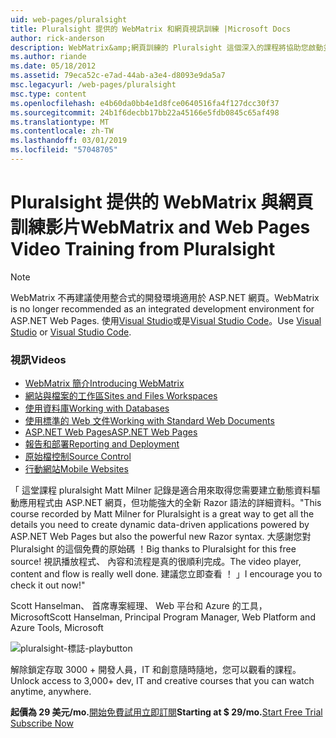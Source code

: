 ```yaml
---
uid: web-pages/pluralsight
title: Pluralsight 提供的 WebMatrix 和網頁視訊訓練 |Microsoft Docs
author: rick-anderson
description: WebMatrix&amp;網頁訓練的 Pluralsight 這個深入的課程將協助您啟動並執行使用 WebMatrix 及 ASP.NET Web Pages。 它涵蓋了 everythi...
ms.author: riande
ms.date: 05/18/2012
ms.assetid: 79eca52c-e7ad-44ab-a3e4-d8093e9da5a7
msc.legacyurl: /web-pages/pluralsight
msc.type: content
ms.openlocfilehash: e4b60da0bb4e1d8fce0640516fa4f127dcc30f37
ms.sourcegitcommit: 24b1f6decbb17bb22a45166e5fdb0845c65af498
ms.translationtype: MT
ms.contentlocale: zh-TW
ms.lasthandoff: 03/01/2019
ms.locfileid: "57048705"
---
```

<a name="webmatrix-and-web-pages-video-training-from-pluralsight"></a><span data-ttu-id="7dc2f-104">Pluralsight 提供的 WebMatrix 與網頁訓練影片</span><span class="sxs-lookup"><span data-stu-id="7dc2f-104">WebMatrix and Web Pages Video Training from Pluralsight</span></span>
====================

> [!NOTE] 
> <span data-ttu-id="7dc2f-105">WebMatrix 不再建議使用整合式的開發環境適用於 ASP.NET 網頁。</span><span class="sxs-lookup"><span data-stu-id="7dc2f-105">WebMatrix is no longer recommended as an integrated development environment for ASP.NET Web Pages.</span></span> <span data-ttu-id="7dc2f-106">使用[Visual Studio](xref:aspnet/web-pages/overview/getting-started/program-asp-net-web-pages-in-visual-studio)或是[Visual Studio Code](https://code.visualstudio.com/)。</span><span class="sxs-lookup"><span data-stu-id="7dc2f-106">Use [Visual Studio](xref:aspnet/web-pages/overview/getting-started/program-asp-net-web-pages-in-visual-studio) or [Visual Studio Code](https://code.visualstudio.com/).</span></span>

### <a name="videos"></a><span data-ttu-id="7dc2f-107">視訊</span><span class="sxs-lookup"><span data-stu-id="7dc2f-107">Videos</span></span>

- [<span data-ttu-id="7dc2f-108">WebMatrix 簡介</span><span class="sxs-lookup"><span data-stu-id="7dc2f-108">Introducing WebMatrix</span></span>](https://pluralsight.com/training/Player?author=matt-milner&name=webmatrix-introduction-m1&mode=live&clip=0&course=webmatrix-introduction)
- [<span data-ttu-id="7dc2f-109">網站與檔案的工作區</span><span class="sxs-lookup"><span data-stu-id="7dc2f-109">Sites and Files Workspaces</span></span>](https://pluralsight.com/training/Player?author=matt-milner&name=webmatrix-introduction-m2&mode=live&clip=0&course=webmatrix-introduction)
- [<span data-ttu-id="7dc2f-110">使用資料庫</span><span class="sxs-lookup"><span data-stu-id="7dc2f-110">Working with Databases</span></span>](https://pluralsight.com/training/Player?author=matt-milner&name=webmatrix-introduction-m3&mode=live&clip=0&course=webmatrix-introduction)
- [<span data-ttu-id="7dc2f-111">使用標準的 Web 文件</span><span class="sxs-lookup"><span data-stu-id="7dc2f-111">Working with Standard Web Documents</span></span>](https://pluralsight.com/training/Player?author=matt-milner&name=webmatrix-introduction-m4&mode=live&clip=0&course=webmatrix-introduction)
- [<span data-ttu-id="7dc2f-112">ASP.NET Web Pages</span><span class="sxs-lookup"><span data-stu-id="7dc2f-112">ASP.NET Web Pages</span></span>](https://pluralsight.com/training/Player?author=matt-milner&name=webmatrix-introduction-m5&mode=live&clip=0&course=webmatrix-introduction)
- [<span data-ttu-id="7dc2f-113">報告和部署</span><span class="sxs-lookup"><span data-stu-id="7dc2f-113">Reporting and Deployment</span></span>](https://pluralsight.com/training/Player?author=matt-milner&name=webmatrix-introduction-m8&mode=live&clip=0&course=webmatrix-introduction)
- [<span data-ttu-id="7dc2f-114">原始檔控制</span><span class="sxs-lookup"><span data-stu-id="7dc2f-114">Source Control</span></span>](https://pluralsight.com/training/Player?author=matt-milner&name=webmatrix-introduction-m9&mode=live&clip=0&course=webmatrix-introduction)
- [<span data-ttu-id="7dc2f-115">行動網站</span><span class="sxs-lookup"><span data-stu-id="7dc2f-115">Mobile Websites</span></span>](https://pluralsight.com/training/Player?author=matt-milner&name=webmatrix-introduction-m10&mode=live&clip=0&course=webmatrix-introduction)


<span data-ttu-id="7dc2f-116">「 這堂課程 pluralsight Matt Milner 記錄是適合用來取得您需要建立動態資料驅動應用程式由 ASP.NET 網頁，但功能強大的全新 Razor 語法的詳細資料。</span><span class="sxs-lookup"><span data-stu-id="7dc2f-116">"This course recorded by Matt Milner for Pluralsight is a great way to get all the details you need to create dynamic data-driven applications powered by ASP.NET Web Pages but also the powerful new Razor syntax.</span></span> <span data-ttu-id="7dc2f-117">大感謝您對 Pluralsight 的這個免費的原始碼 ！</span><span class="sxs-lookup"><span data-stu-id="7dc2f-117">Big thanks to Pluralsight for this free source!</span></span> <span data-ttu-id="7dc2f-118">視訊播放程式、 內容和流程是真的很順利完成。</span><span class="sxs-lookup"><span data-stu-id="7dc2f-118">The video player, content and flow is really well done.</span></span> <span data-ttu-id="7dc2f-119">建議您立即查看 ！ 」</span><span class="sxs-lookup"><span data-stu-id="7dc2f-119">I encourage you to check it out now!"</span></span>

<span data-ttu-id="7dc2f-120">Scott Hanselman、 首席專案經理、 Web 平台和 Azure 的工具，Microsoft</span><span class="sxs-lookup"><span data-stu-id="7dc2f-120">Scott Hanselman, Principal Program Manager, Web Platform and Azure Tools, Microsoft</span></span>


![pluralsight-標誌-playbutton](pluralsight/_static/image1.png)

<span data-ttu-id="7dc2f-122">解除鎖定存取 3000 + 開發人員，IT 和創意隨時隨地，您可以觀看的課程。</span><span class="sxs-lookup"><span data-stu-id="7dc2f-122">Unlock access to 3,000+ dev, IT and creative courses that you can watch anytime, anywhere.</span></span>

<span data-ttu-id="7dc2f-123">**起價為 29 美元/mo.**[開始免費試用](https://pluralsight.com/microsoft/olt/subscribe/SubscriptionRedirector.aspx?freetrial=true&amp;utm_source=microsoft&amp;utm_medium=sponsored-page&amp;utm_content=webmatrix&amp;utm_campaign=microsoft-sponsored-course)[立即訂閱](https://pluralsight.com/microsoft/OLT/subscriptions.aspx?utm_source=microsoft&amp;utm_medium=sponsored-page&amp;utm_content=webmatrix&amp;utm_campaign=microsoft-sponsored-course)</span><span class="sxs-lookup"><span data-stu-id="7dc2f-123">**Starting at $ 29/mo.**[Start Free Trial](https://pluralsight.com/microsoft/olt/subscribe/SubscriptionRedirector.aspx?freetrial=true&amp;utm_source=microsoft&amp;utm_medium=sponsored-page&amp;utm_content=webmatrix&amp;utm_campaign=microsoft-sponsored-course) [Subscribe Now](https://pluralsight.com/microsoft/OLT/subscriptions.aspx?utm_source=microsoft&amp;utm_medium=sponsored-page&amp;utm_content=webmatrix&amp;utm_campaign=microsoft-sponsored-course)</span></span>
